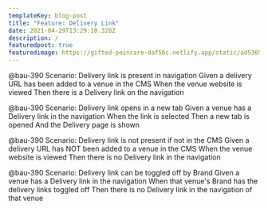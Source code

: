 ```yaml
---
templateKey: blog-post
title: "Feature: Delivery Link"
date: 2021-04-29T13:29:10.328Z
description: /
featuredpost: true
featuredimage: https://gifted-poincare-daf56c.netlify.app/static/ad53658d229612b8d23d0307be253419/0b3e1/chemex.jpg
---
```

@bau-390
Scenario: Delivery link is present in navigation
Given a delivery URL has been added to a venue in the CMS
When the venue website is viewed
Then there is a Delivery link on the navigation

@bau-390
Scenario: Delivery link opens in a new tab
Given a venue has a Delivery link in the navigation
When the link is selected
Then a new tab is opened
And the Delivery page is shown

@bau-390
Scenario: Delivery link is not present if not in the CMS
Given a delivery URL has NOT been added to a venue in the CMS
When the venue website is viewed
Then there is no Delivery link in the navigation

@bau-390
Scenario: Delivery link can be toggled off by Brand
Given a venue has a Delivery link in the navigation
When that venue's Brand has the delivery links toggled off
Then there is no Delivery link in the navigation of that venue
